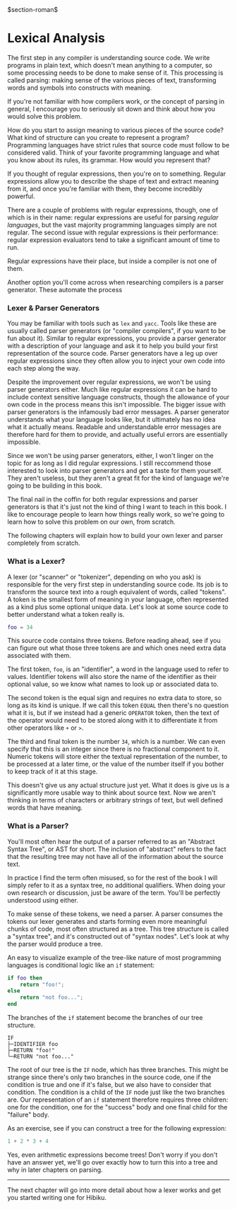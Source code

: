 <div class="number1">$section-roman$</div>

# Lexical Analysis

The first step in any compiler is understanding source code. We write programs
in plain text, which doesn't mean anything to a computer, so some processing
needs to be done to make sense of it. This processing is called parsing: making
sense of the various pieces of text, transforming words and symbols into
constructs with meaning.

If you're not familiar with how compilers work, or the concept of parsing in
general, I encourage you to seriously sit down and think about how you would
solve this problem.

How do you start to assign meaning to various pieces of the
source code? What kind of structure can you create to represent a program?
Programming languages have strict rules that source code must follow to be
considered valid. Think of your favorite programming language and what you
know about its rules, its grammar. How would you represent that?

If you thought of regular expressions, then you're on to something. Regular
expressions allow you to describe the shape of text and extract meaning from it,
and once you're familiar with them, they become incredibly powerful.

There are a couple of problems with regular expressions, though, one of which is
in their name: regular expressions are useful for parsing *regular languages*,
but the vast majority programming languages simply are not regular. The second
issue with regular expressions is their performance: regular expression
evaluators tend to take a significant amount of time to run.

Regular expressions have their place, but inside a compiler is not one of them.

Another option you'll come across when researching compilers is a parser
generator. These automate the process 

### Lexer & Parser Generators

You may be familiar with tools such as `lex` and `yacc`. Tools like these are
usually called parser generators (or "compiler compilers", if you want to be fun
about it). Similar to regular expressions, you provide a parser generator with a
description of your language and ask it to help you build your first
representation of the source code. Parser generators have a leg up over regular
expressions since they often allow you to inject your own code into each step
along the way.

Despite the improvement over regular expressions, we won't be using parser
generators either. Much like regular expressions it can be hard to include
context sensitive language constructs, though the allowance of your own code in
the process means this isn't impossible. The bigger issue with parser generators
is the infamously bad error messages. A parser generator understands what your
language looks like, but it ultimately has no idea what it actually means.
Readable and understandable error messages are therefore hard for them to
provide, and actually useful errors are essentially impossible.

Since we won't be using parser generators, either, I won't linger on the topic
for as long as I did regular expressions. I still reccommend those interested to
look into parser generators and get a taste for them yourself. They aren't
useless, but they aren't a great fit for the kind of language we're going to be
building in this book.

The final nail in the coffin for both regular expressions and parser generators
is that it's just not the kind of thing I want to teach in this book. I like to
encourage people to learn how things really work, so we're going to learn how
to solve this problem on our own, from scratch.

The following chapters will explain how to build your own lexer and parser
completely from scratch.

### What is a Lexer?

A lexer (or "scanner" or "tokenizer", depending on who you ask) is responsible
for the very first step in understanding source code. Its job is to transform
the source text into a rough equivalent of words, called "tokens". A token is
the smallest form of meaning in your language, often represented as a kind plus
some optional unique data. Let's look at some source code to better understand
what a token really is.

```lua
foo = 34
```

This source code contains three tokens. Before reading ahead, see if you can
figure out what those three tokens are and which ones need extra data associated
with them.

The first token, `foo`, is an "identifier", a word in the language used to refer to
values. Identifier tokens will also store the name of the identifier as their
optional value, so we know what names to look up or associated data to.

The second token is the equal sign and requires no extra data to store, so long
as its kind is unique. If we call this token `EQUAL` then there's no question
what it is, but if we instead had a generic `OPERATOR` token, then the text of
the operator would need to be stored along with it to differentiate it from
other operators like `+` or `>`.

The third and final token is the number `34`, which is a number. We can even
specify that this is an integer since there is no fractional component to it.
Numeric tokens will store either the textual representation of the number, to be
processed at a later time, or the value of the number itself if you bother to
keep track of it at this stage.

This doesn't give us any actual structure just yet. What it does is give us is a
significantly more usable way to think about source text. Now we aren't thinking
in terms of characters or arbitrary strings of text, but well defined words that
have meaning.

### What is a Parser?

<aside class="down3">

You'll most often hear the output of a parser referred to as an "Abstract Syntax
Tree", or AST for short. The inclusion of "abstract" refers to the fact that the
resulting tree may not have all of the information about the source text.

In practice I find the term often misused, so for the rest of the book I will
simply refer to it as a syntax tree, no additional qualifiers. When doing your
own research or discussion, just be aware of the term. You'll be perfectly
understood using either.

</aside>

To make sense of these tokens, we need a parser. A parser consumes the tokens
our lexer generates and starts forming even more meaningful chunks of code, most
often structured as a tree. This tree structure is called a "syntax tree", and
it's constructed out of "syntax nodes". Let's look at why the parser would
produce a tree.

An easy to visualize example of the tree-like nature of most programming languages
is conditional logic like an `if` statement:

```lua
if foo then
    return "foo!";
else
    return "not foo...";
end
```

The branches of the `if` statement become the branches of our tree structure.

```
IF
├─IDENTIFIER foo
├─RETURN "foo!"
└─RETURN "not foo..."
```

The root of our tree is the `IF` node, which has three branches. This might be
strange since there's only two branches in the source code, one if the condition
is true and one if it's false, but we also have to consider that condition. The
condition is a child of the `IF` node just like the two branches are. Our
representation of an `if` statement therefore requires three children: one for
the condition, one for the "success" body and one final child for the "failure"
body.

As an exercise, see if you can construct a tree for the following expression:

```lua
1 + 2 * 3 + 4
```

Yes, even arithmetic expressions become trees! Don't worry if you don't have an
answer yet, we'll go over exactly how to turn this into a tree and why in later
chapters on parsing.

<hr />

The next chapter will go into more detail about how a lexer works and get you
started writing one for Hibiku.

